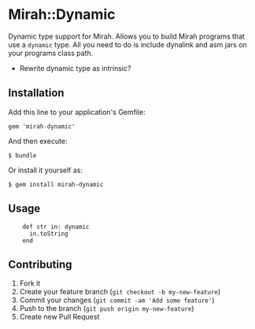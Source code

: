 Mirah::Dynamic
===================

Dynamic type support for Mirah. Allows you to build Mirah programs that use a `dynamic` type. All you need to do is include dynalink and asm jars on your programs class path.

- Rewrite dynamic type as intrinsic?

## Installation

Add this line to your application's Gemfile:

    gem 'mirah-dynamic'

And then execute:

    $ bundle

Or install it yourself as:

    $ gem install mirah-dynamic

## Usage

```mirah
    def str in: dynamic
      in.toString
    end
```
## Contributing

1. Fork it
2. Create your feature branch (`git checkout -b my-new-feature`)
3. Commit your changes (`git commit -am 'Add some feature'`)
4. Push to the branch (`git push origin my-new-feature`)
5. Create new Pull Request
